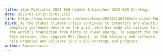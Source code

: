 ```yaml
---
title: iSun Publishes 2021 ESG Update & Launches 2022 ESG Strategy
date: 2023-01-13T19:32:03.155Z
link: https://www.businesswire.com/news/home/20220113005604/en/iSun-Publishes-2021-ESG-Update-Launches-2022-ESG-Strategy
blurb: As the global climate crisis continues to intensify and electric vehicle
  adoption increases demand on the grid, iSun has made its mission to accelerate
  the world’s transition from dirty to clean energy. To support the company in
  this mission, iSun engaged Rho Impact, an ESG advisory and software firm, to
  help organize and validate iSun’s ESG strategy and progress.
author: Businesswire
---
```

